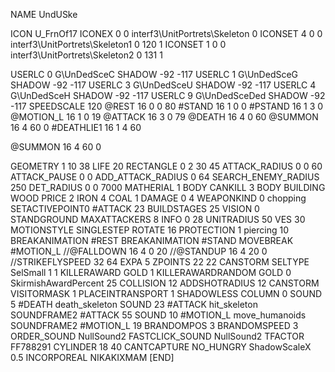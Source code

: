 NAME 			UndUSke

ICON 			U_FrnOf17
ICONEX 0 0 interf3\UnitPortrets\Skeleton 0
ICONSET 4 0 0 interf3\UnitPortrets\Skeleton1 0 120 1
ICONSET 1 0 0 interf3\UnitPortrets\Skeleton2 0 131 1

USERLC 			0 G\UnDedSceC SHADOW -92 -117
USERLC 			1 G\UnDedSceG SHADOW -92 -117
USERLC 			3 G\UnDedSceU SHADOW -92 -117
USERLC 			4 G\UnDedSceH SHADOW -92 -117
USERLC 			9 G\UnDedSceDed SHADOW -92 -117
SPEEDSCALE 120
@REST      		16 0 0 80
#STAND     		16 1 0 0
#PSTAND    		16 1 3 0
@MOTION_L  		16 1 0 19
@ATTACK    		16 3 0 79
@DEATH     		16 4 0 60
@SUMMON     		16 4 60 0 
#DEATHLIE1 		16 1 4 60

@SUMMON     		16 4 60 0

GEOMETRY 		1 10 38
LIFE     		20
RECTANGLE 		0 2 30 45
ATTACK_RADIUS 		0 0 60
ATTACK_PAUSE 		0 0
ADD_ATTACK_RADIUS	0 64
SEARCH_ENEMY_RADIUS 	250
DET_RADIUS 		0 0 7000
MATHERIAL 		1 BODY
CANKILL 3 BODY BUILDING WOOD
PRICE 			2 IRON 4 COAL 1
DAMAGE   		0 4
WEAPONKIND 		0 chopping
SETACTIVEPOINT0		#ATTACK 23 
BUILDSTAGES 		25
VISION 			0
STANDGROUND
MAXATTACKERS 8
INFO 			0 28
UNITRADIUS 		50
VES 			30
MOTIONSTYLE 		SINGLESTEP
ROTATE 			16
PROTECTION 		1 piercing 10
BREAKANIMATION 		#REST
BREAKANIMATION 		#STAND
MOVEBREAK 		#MOTION_L
//@FALLDOWN 16 4 0 20
//@STANDUP  16 4 20 0
//STRIKEFLYSPEED 32 64
EXPA 			5
ZPOINTS	22 22
CANSTORM
SELTYPE SelSmall 1 1
KILLERAWARD             GOLD 1
KILLERAWARDRANDOM       GOLD 0
SkirmishAwardPercent 25
COLLISION 12
ADDSHOTRADIUS 12
CANSTORM
VISITORMASK 1
PLACEINTRANSPORT 1
SHADOWLESS
COLUMN 0
SOUND 5 #DEATH death_skeleton
SOUND 23 #ATTACK hit_skeleton
SOUNDFRAME2 #ATTACK 55
SOUND 10 #MOTION_L move_humanoids
SOUNDFRAME2 #MOTION_L 19
BRANDOMPOS 3
BRANDOMSPEED 3
ORDER_SOUND NullSound2
FASTCLICK_SOUND NullSound2
TFACTOR FF788291
CYLINDER 18 40
CANTCAPTURE
NO_HUNGRY
ShadowScaleX 0.5
INCORPOREAL
NIKAKIXMAM
[END]

